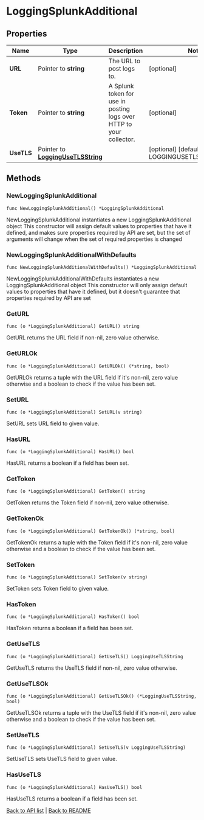 # LoggingSplunkAdditional

## Properties

Name | Type | Description | Notes
------------ | ------------- | ------------- | -------------
**URL** | Pointer to **string** | The URL to post logs to. | [optional] 
**Token** | Pointer to **string** | A Splunk token for use in posting logs over HTTP to your collector. | [optional] 
**UseTLS** | Pointer to [**LoggingUseTLSString**](LoggingUseTLSString.md) |  | [optional] [default to LOGGINGUSETLSSTRING_no_tls]

## Methods

### NewLoggingSplunkAdditional

`func NewLoggingSplunkAdditional() *LoggingSplunkAdditional`

NewLoggingSplunkAdditional instantiates a new LoggingSplunkAdditional object
This constructor will assign default values to properties that have it defined,
and makes sure properties required by API are set, but the set of arguments
will change when the set of required properties is changed

### NewLoggingSplunkAdditionalWithDefaults

`func NewLoggingSplunkAdditionalWithDefaults() *LoggingSplunkAdditional`

NewLoggingSplunkAdditionalWithDefaults instantiates a new LoggingSplunkAdditional object
This constructor will only assign default values to properties that have it defined,
but it doesn't guarantee that properties required by API are set

### GetURL

`func (o *LoggingSplunkAdditional) GetURL() string`

GetURL returns the URL field if non-nil, zero value otherwise.

### GetURLOk

`func (o *LoggingSplunkAdditional) GetURLOk() (*string, bool)`

GetURLOk returns a tuple with the URL field if it's non-nil, zero value otherwise
and a boolean to check if the value has been set.

### SetURL

`func (o *LoggingSplunkAdditional) SetURL(v string)`

SetURL sets URL field to given value.

### HasURL

`func (o *LoggingSplunkAdditional) HasURL() bool`

HasURL returns a boolean if a field has been set.

### GetToken

`func (o *LoggingSplunkAdditional) GetToken() string`

GetToken returns the Token field if non-nil, zero value otherwise.

### GetTokenOk

`func (o *LoggingSplunkAdditional) GetTokenOk() (*string, bool)`

GetTokenOk returns a tuple with the Token field if it's non-nil, zero value otherwise
and a boolean to check if the value has been set.

### SetToken

`func (o *LoggingSplunkAdditional) SetToken(v string)`

SetToken sets Token field to given value.

### HasToken

`func (o *LoggingSplunkAdditional) HasToken() bool`

HasToken returns a boolean if a field has been set.

### GetUseTLS

`func (o *LoggingSplunkAdditional) GetUseTLS() LoggingUseTLSString`

GetUseTLS returns the UseTLS field if non-nil, zero value otherwise.

### GetUseTLSOk

`func (o *LoggingSplunkAdditional) GetUseTLSOk() (*LoggingUseTLSString, bool)`

GetUseTLSOk returns a tuple with the UseTLS field if it's non-nil, zero value otherwise
and a boolean to check if the value has been set.

### SetUseTLS

`func (o *LoggingSplunkAdditional) SetUseTLS(v LoggingUseTLSString)`

SetUseTLS sets UseTLS field to given value.

### HasUseTLS

`func (o *LoggingSplunkAdditional) HasUseTLS() bool`

HasUseTLS returns a boolean if a field has been set.


[Back to API list](../README.md#documentation-for-api-endpoints) | [Back to README](../README.md)
